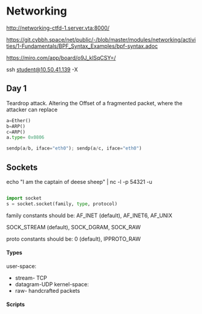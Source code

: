 # Networking

http://networking-ctfd-1.server.vta:8000/

https://git.cybbh.space/net/public/-/blob/master/modules/networking/activities/1-Fundamentals/BPF_Syntax_Examples/bpf-syntax.adoc

https://miro.com/app/board/o9J_klSqCSY=/ 

ssh student@10.50.41.139 -X

## Day 1

Teardrop attack. Altering the Offset of a fragmented packet, where the attacker can replace 

```python
a=Ether()
b=ARP()
c=ARP()
a.type= 0x0806

sendp(a/b, iface="eth0"); sendp(a/c, iface="eth0")
```
## Sockets
echo "I am the captain of deese sheep" | nc -l -p 54321 -u
```python

import socket
s = socket.socket(family, type, protocol)

```

family constants should be: AF_INET (default), AF_INET6, AF_UNIX

SOCK_STREAM (default), SOCK_DGRAM, SOCK_RAW

proto constants should be: 0 (default), IPPROTO_RAW


#### Types
user-space:
* stream- TCP
* datagram-UDP
kernel-space:
* raw- handcrafted packets 

#### Scripts
``` python
    
```
